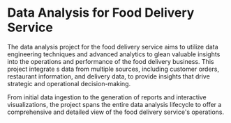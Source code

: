 # Data Analysis for Food Delivery Service     
     
The data analysis project for the food delivery service aims to utilize data engineering techniques and advanced analytics to glean valuable insights into the operations and performance of the food delivery business. This project integrate s data from multiple sources, including customer orders, restaurant information, and delivery data, to provide insights that drive strategic and operational decision-making. 
   
From initial data ingestion to the generation of reports and interactive visualizations, the project spans the entire data analysis lifecycle to offer a comprehensive and detailed view of the food delivery service's operations.  

